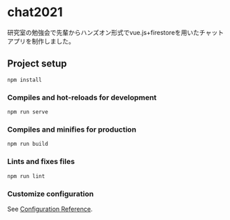 # chat2021
研究室の勉強会で先輩からハンズオン形式でvue.js+firestoreを用いたチャットアプリを制作しました。

## Project setup
```
npm install
```

### Compiles and hot-reloads for development
```
npm run serve
```

### Compiles and minifies for production
```
npm run build
```

### Lints and fixes files
```
npm run lint
```

### Customize configuration
See [Configuration Reference](https://cli.vuejs.org/config/).
